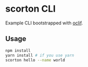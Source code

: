 # scorton CLI

Example CLI bootstrapped with [oclif](https://oclif.io/).

## Usage

```bash
npm install
yarn install # if you use yarn
scorton hello --name world
```
